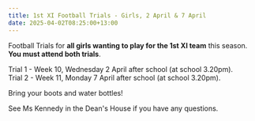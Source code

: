 ```yaml
---
title: 1st XI Football Trials - Girls, 2 April & 7 April
date: 2025-04-02T08:25:00+13:00
---
```

Football Trials for **all girls wanting to play for the 1st XI team** this season.  
**You must attend both trials**.  

Trial 1 - Week 10, Wednesday 2 April after school (at school 3.20pm).  
Trial 2 - Week 11, Monday 7 April after school (at school 3.20pm).  

Bring your boots and water bottles!  

See Ms Kennedy in the Dean's House if you have any questions.

